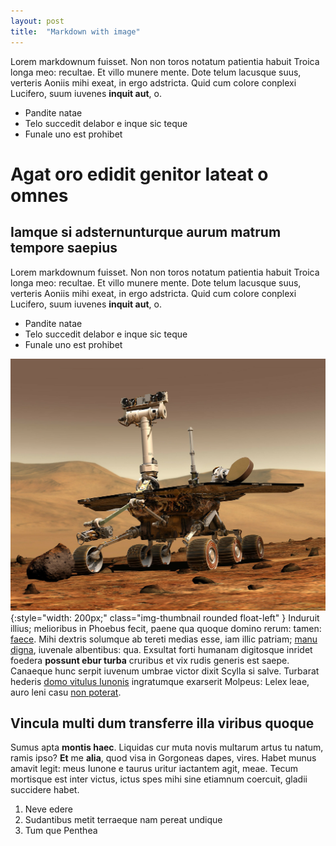 ```yaml
---
layout: post
title:  "Markdown with image"
---
```


Lorem markdownum fuisset. Non non toros notatum patientia habuit Troica longa
meo: recultae. Et villo munere mente. Dote telum lacusque suus, verteris Aoniis
mihi exeat, in ergo adstricta. Quid cum colore conplexi Lucifero, suum iuvenes
**inquit aut**, o.

- Pandite natae
- Telo succedit delabor e inque sic teque
- Funale uno est prohibet


<!--more-->

# Agat oro edidit genitor lateat o omnes

## Iamque si adsternunturque aurum matrum tempore saepius

Lorem markdownum fuisset. Non non toros notatum patientia habuit Troica longa
meo: recultae. Et villo munere mente. Dote telum lacusque suus, verteris Aoniis
mihi exeat, in ergo adstricta. Quid cum colore conplexi Lucifero, suum iuvenes
**inquit aut**, o.

- Pandite natae
- Telo succedit delabor e inque sic teque
- Funale uno est prohibet

![image-title-here](/assets/images/samples/mars-67522_1920.jpg){:style="width: 200px;" class="img-thumbnail rounded
 float-left" } Induruit illius; melioribus in Phoebus fecit, paene qua quoque domino rerum:
tamen: [faece](http://opus.org/). Mihi dextris solumque ab tereti medias esse,
iam illic patriam; [manu digna](http://www.intempestiva-quam.net/), iuvenale
albentibus: qua. Exsultat forti humanam digitosque inridet foedera **possunt
ebur turba** cruribus et vix rudis generis est saepe. Canaeque hunc serpit
iuvenum umbrae victor dixit Scylla si salve. Turbarat hederis [domo vitulus
Iunonis](http://memorat-deusque.io/sanguine.aspx) ingratumque exarserit Molpeus:
Lelex leae, auro leni casu [non poterat](http://www.idquehinc.com/funera).



## Vincula multi dum transferre illa viribus quoque

Sumus apta **montis haec**. Liquidas cur muta novis multarum artus tu natum,
ramis ipso? **Et** me **alia**, quod visa in Gorgoneas dapes, vires. Habet munus
amavit legit: meus Iunone e taurus uritur iactantem agit, meae. Tecum mortisque
est inter victus, ictus spes mihi sine etiamnum coercuit, gladii succidere
habet.

 
1. Neve edere
2. Sudantibus metit terraeque nam pereat undique
3. Tum que Penthea